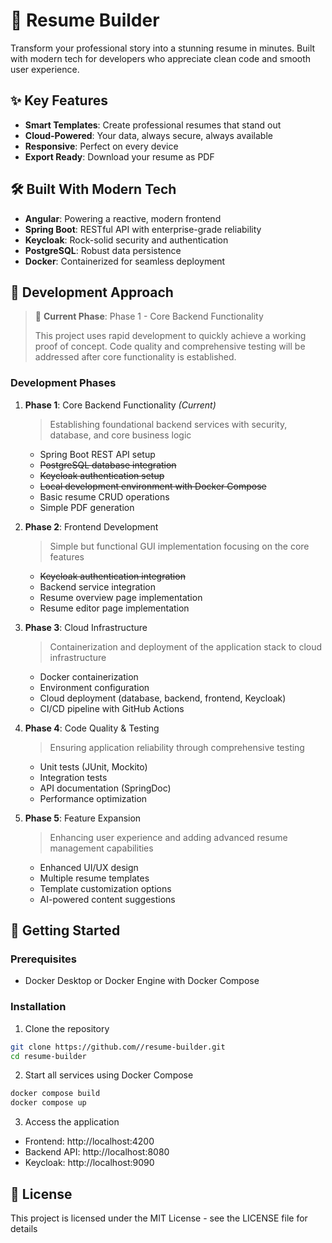 # 🚀 Resume Builder

Transform your professional story into a stunning resume in minutes. Built with modern tech for developers who appreciate clean code and smooth user experience.

## ✨ Key Features

- **Smart Templates**: Create professional resumes that stand out
- **Cloud-Powered**: Your data, always secure, always available
- **Responsive**: Perfect on every device
- **Export Ready**: Download your resume as PDF

## 🛠️ Built With Modern Tech

- **Angular**: Powering a reactive, modern frontend
- **Spring Boot**: RESTful API with enterprise-grade reliability
- **Keycloak**: Rock-solid security and authentication
- **PostgreSQL**: Robust data persistence
- **Docker**: Containerized for seamless deployment

## 🎯 Development Approach

> 🚧 **Current Phase**: Phase 1 - Core Backend Functionality
> 
> This project uses rapid development to quickly achieve a working proof of concept. Code quality and comprehensive testing will be addressed after core functionality is established.

### Development Phases

1. **Phase 1**: Core Backend Functionality *(Current)*
   > Establishing foundational backend services with security, database, and core business logic
   - Spring Boot REST API setup
   - ~~PostgreSQL database integration~~
   - ~~Keycloak authentication setup~~
   - ~~Local development environment with Docker Compose~~
   - Basic resume CRUD operations
   - Simple PDF generation

2. **Phase 2**: Frontend Development
   > Simple but functional GUI implementation focusing on the core features
   - ~~Keycloak authentication integration~~
   - Backend service integration
   - Resume overview page implementation
   - Resume editor page implementation

3. **Phase 3**: Cloud Infrastructure
   > Containerization and deployment of the application stack to cloud infrastructure
   - Docker containerization
   - Environment configuration
   - Cloud deployment (database, backend, frontend, Keycloak)
   - CI/CD pipeline with GitHub Actions

4. **Phase 4**: Code Quality & Testing
   > Ensuring application reliability through comprehensive testing
   - Unit tests (JUnit, Mockito)
   - Integration tests
   - API documentation (SpringDoc)
   - Performance optimization

5. **Phase 5**: Feature Expansion
   > Enhancing user experience and adding advanced resume management capabilities
   - Enhanced UI/UX design
   - Multiple resume templates
   - Template customization options
   - AI-powered content suggestions

## 🚀 Getting Started

### Prerequisites
- Docker Desktop or Docker Engine with Docker Compose

### Installation

1. Clone the repository
```bash
git clone https://github.com//resume-builder.git
cd resume-builder
```

2. Start all services using Docker Compose
```bash
docker compose build
docker compose up
```

3. Access the application
- Frontend: http://localhost:4200
- Backend API: http://localhost:8080
- Keycloak: http://localhost:9090

## 📝 License

This project is licensed under the MIT License - see the LICENSE file for details